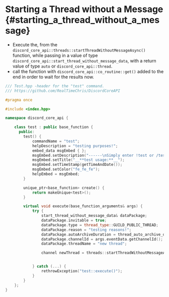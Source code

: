 Starting a Thread without a Message {#starting_a_thread_without_a_message}
============
- Execute the, from the `discord_core_api::threads::startThreadWithoutMessageAsync()` function, while passing in a value of type `discord_core_api::start_thread_without_message_data`, with a return value of type `auto` or `discord_core_api::thread`.
- call the function with `discord_core_api::co_routine::get()` added to the end in order to wait for the results now.

```cpp
/// Test.hpp -header for the "test" command.
/// https://github.com/RealTimeChris/DiscordCoreAPI

#pragma once

#include <index.hpp>

namespace discord_core_api {

	class test : public base_function {
	  public:
		test() {
			commandName = "test";
			helpDescription = "testing purposes!";
			embed_data msgEmbed { };
			msgEmbed.setDescription("------\nSimply enter !test or /test!\n------");
			msgEmbed.setTitle("__**test usage:**__");
			msgEmbed.setTimeStamp(getTimeAndDate());
			msgEmbed.setColor("fe_fe_fe");
			helpEmbed = msgEmbed;
		}

		unique_ptr<base_function> create() {
			return makeUnique<test>();
		}

		virtual void execute(base_function_arguments& args) {
			try {
				start_thread_without_message_data& dataPackage;
				dataPackage.invitable = true;
				dataPackage.type = thread_type::GUILD_PUBLIC_THREAD;
				dataPackage.reason = "testing reasons!";
				dataPackage.autoArchiveDuration = thread_auto_archive_duration::short;
				dataPackage.channelId = args.eventData.getChannelId();
				dataPackage.threadName = "new thread";

				channel newThread = threads::startThreadWithoutMessageAsync(const& dataPackage).get();


			} catch (...) {
				rethrowException("test::execute()");
			}
		}
	};
}
```

